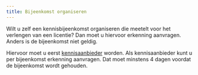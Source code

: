 ```yaml
---
title: Bijeenkomst organiseren
---
```

Wilt u zelf een kennisbijeenkomst organiseren die meetelt voor het verlengen van een licentie? Dan moet u hiervoor erkenning aanvragen. Anders is de bijeenkomst niet geldig. 

Hiervoor moet u eerst [kennisaanbieder](/wat-wij-doen/kennisaanbieders) worden. Als kennisaanbieder kunt u per bijeenkomst erkenning aanvragen. Dat moet minstens 4 dagen voordat de bijeenkomst wordt gehouden.

<link-container>
<link-button link='{"name": "Kennisaanbieder worden","url": "/wat-wij-doen/kennisaanbieders/"}'></link-button>
</link-container>
